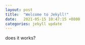 ```yaml
---
layout: post
title:  "Welcome to Jekyll!"
date:   2021-05-15 10:47:15 +0800
categories: jekyll update
---
```

does it works?